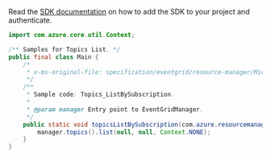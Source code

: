 Read the [SDK documentation](https://github.com/Azure/azure-sdk-for-java/blob/azure-resourcemanager-eventgrid_1.1.0-beta.5/sdk/eventgrid/azure-resourcemanager-eventgrid/README.md) on how to add the SDK to your project and authenticate.

```java
import com.azure.core.util.Context;

/** Samples for Topics List. */
public final class Main {
    /*
     * x-ms-original-file: specification/eventgrid/resource-manager/Microsoft.EventGrid/stable/2021-12-01/examples/Topics_ListBySubscription.json
     */
    /**
     * Sample code: Topics_ListBySubscription.
     *
     * @param manager Entry point to EventGridManager.
     */
    public static void topicsListBySubscription(com.azure.resourcemanager.eventgrid.EventGridManager manager) {
        manager.topics().list(null, null, Context.NONE);
    }
}
```
